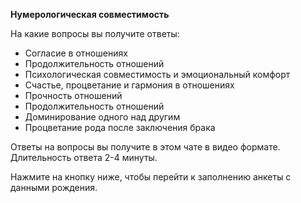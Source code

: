 <b>Нумерологическая совместимость</b>

На какие вопросы вы получите ответы:

- Согласие в отношениях
- Продолжительность отношений
- Психологическая совместимость и эмоциональный комфорт
- Счастье, процветание и гармония в отношениях
- Прочность отношений
- Продолжительность отношений
- Доминирование одного над другим
- Процветание рода после заключения брака

Ответы на вопросы вы получите в этом чате в видео формате. Длительность ответа 2-4 минуты.

Нажмите на кнопку ниже, чтобы перейти к заполнению анкеты с данными рождения.